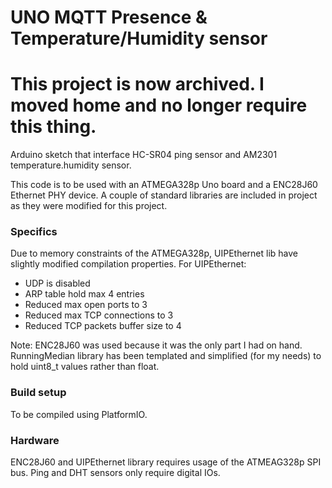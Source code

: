 # UNO MQTT Presence & Temperature/Humidity sensor #

# This project is now archived. I moved home and no longer require this thing.

Arduino sketch that interface HC-SR04 ping sensor and AM2301 temperature.humidity sensor.

This code is to be used with an ATMEGA328p Uno board and a ENC28J60 Ethernet PHY device.
A couple of standard libraries are included in project as they were modified for this project.


### Specifics ###

Due to memory constraints of the ATMEGA328p, UIPEthernet lib have slightly modified compilation properties.
For UIPEthernet:

* UDP is disabled
* ARP table hold max 4 entries
* Reduced max open ports to 3
* Reduced max TCP connections to 3
* Reduced TCP packets buffer size to 4
	

Note: ENC28J60 was used because it was the only part I had on hand.
      RunningMedian library has been templated and simplified (for my needs) to hold uint8_t values rather than float.


### Build setup ###

To be compiled using PlatformIO.

### Hardware ###

ENC28J60 and UIPEthernet library requires usage of the ATMEAG328p SPI bus.
Ping and DHT sensors only require digital IOs.
